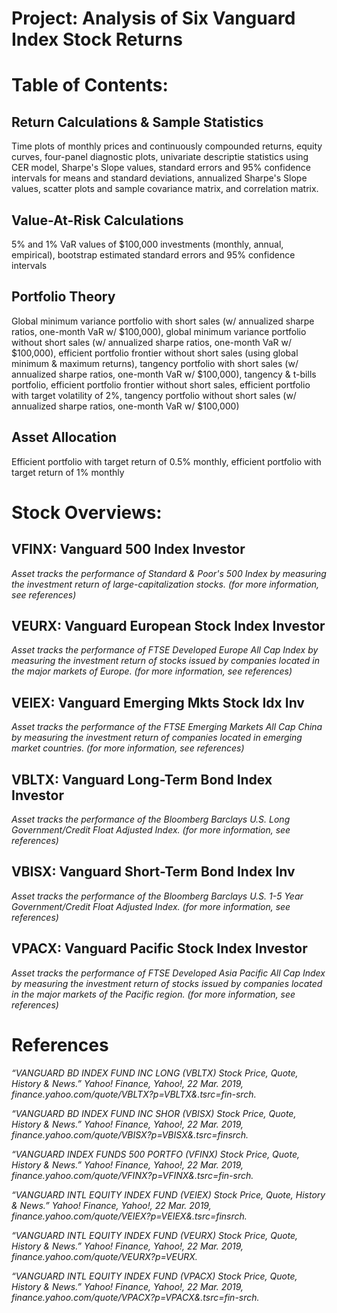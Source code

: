 # Project: Analysis of Six Vanguard Index Stock Returns



# Table of Contents:

## Return Calculations & Sample Statistics
Time plots of monthly prices and continuously compounded returns, equity curves, four-panel diagnostic plots, univariate descriptie statistics using CER model, Sharpe's Slope values, standard errors and 95% confidence intervals for means and standard deviations, annualized Sharpe's Slope values, scatter plots and sample covariance matrix, and correlation matrix.

## Value-At-Risk Calculations
5% and 1% VaR values of $100,000 investments (monthly, annual, empirical), bootstrap estimated standard errors and 95% confidence intervals

## Portfolio Theory
Global minimum variance portfolio with short sales (w/ annualized sharpe ratios, one-month VaR w/ $100,000), global minimum variance portfolio without short sales (w/ annualized sharpe ratios, one-month VaR w/ $100,000), efficient portfolio frontier without short sales (using global minimum & maximum returns), tangency portfolio with short sales (w/ annualized sharpe ratios, one-month VaR w/ $100,000), tangency & t-bills portfolio, efficient portfolio frontier without short sales, efficient portfolio with target volatility of 2%, tangency portfolio without short sales (w/ annualized sharpe ratios, one-month VaR w/ $100,000)

## Asset Allocation
Efficient portfolio with target return of 0.5% monthly, efficient portfolio with target return of 1% monthly



# Stock Overviews:

## VFINX: Vanguard 500 Index Investor
*Asset tracks the performance of Standard & Poor's 500 Index by measuring the investment return of large-capitalization stocks. (for more information, see references)*

## VEURX: Vanguard European Stock Index Investor
*Asset tracks the performance of FTSE Developed Europe All Cap Index by measuring the
investment return of stocks issued by companies located in the major markets of Europe. (for more
information, see references)*

## VEIEX: Vanguard Emerging Mkts Stock Idx Inv
*Asset tracks the performance of the FTSE Emerging Markets All Cap China by measuring the
investment return of companies located in emerging market countries. (for more information, see
references)*

## VBLTX: Vanguard Long-Term Bond Index Investor
*Asset tracks the performance of the Bloomberg Barclays U.S. Long Government/Credit Float
Adjusted Index. (for more information, see references)*

## VBISX: Vanguard Short-Term Bond Index Inv
*Asset tracks the performance of the Bloomberg Barclays U.S. 1-5 Year Government/Credit Float
Adjusted Index. (for more information, see references)*

## VPACX: Vanguard Pacific Stock Index Investor
*Asset tracks the performance of FTSE Developed Asia Pacific All Cap Index by measuring the
investment return of stocks issued by companies located in the major markets of the Pacific region.
(for more information, see references)*




# References

*“VANGUARD BD INDEX FUND INC LONG (VBLTX) Stock Price, Quote, History &amp; News.” Yahoo! Finance, Yahoo!, 22 Mar. 2019, finance.yahoo.com/quote/VBLTX?p=VBLTX&.tsrc=fin-srch.*

*“VANGUARD BD INDEX FUND INC SHOR (VBISX) Stock Price, Quote, History &amp; News.” Yahoo! Finance, Yahoo!, 22 Mar. 2019, finance.yahoo.com/quote/VBISX?p=VBISX&.tsrc=finsrch.*

*“VANGUARD INDEX FUNDS 500 PORTFO (VFINX) Stock Price, Quote, History & News.” Yahoo! Finance, Yahoo!, 22 Mar. 2019, finance.yahoo.com/quote/VFINX?p=VFINX&.tsrc=fin-srch.*

*“VANGUARD INTL EQUITY INDEX FUND (VEIEX) Stock Price, Quote, History &amp; News.” Yahoo! Finance, Yahoo!, 22 Mar. 2019, finance.yahoo.com/quote/VEIEX?p=VEIEX&.tsrc=finsrch.*

*“VANGUARD INTL EQUITY INDEX FUND (VEURX) Stock Price, Quote, History &amp; News.” Yahoo! Finance, Yahoo!, 22 Mar. 2019, finance.yahoo.com/quote/VEURX?p=VEURX.*

*“VANGUARD INTL EQUITY INDEX FUND (VPACX) Stock Price, Quote, History &amp; News.” Yahoo! Finance, Yahoo!, 22 Mar. 2019,
finance.yahoo.com/quote/VPACX?p=VPACX&.tsrc=fin-srch.*
